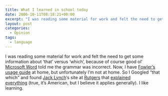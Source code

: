 ```yaml
---
title: What I learned in school today
date: 2006-10-11T08:18:21+00:00
excerpt: "I was reading some material for work and felt the need to get some information about 'that' versus 'which', because"
layout: post
categories:
  - Opinion
tags:
  - language
---
```

I was reading some material for work and felt the need to get some information about &#8216;that&#8217; versus &#8216;which&#8217;, because of course good ol&#8217; [Microsoft Word](http://office.microsoft.com/en-us/support/?av=zwd) told me the grammar was incorrect. Now, I have [Fowler&#8217;s usage guide](http://en.wikipedia.org/wiki/Fowler's_Modern_English_Usage) at home, but unfortunately I&#8217;m not at home. So I Googled &#8220;that which&#8221; and found [Jack Lynch](http://andromeda.rutgers.edu/~jlynch/)&#8216;s site at [Rutgers](http://www.rutgers.edu/) that [explained everything](http://andromeda.rutgers.edu/~jlynch/Writing/t.html#that) (true, it&#8217;s American, but I believe it applies generally). I like learning.